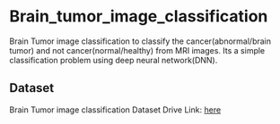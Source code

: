 # Brain_tumor_image_classification
Brain Tumor image classification to classify the cancer(abnormal/brain tumor) and not cancer(normal/healthy) from MRI images. Its a simple classification problem using deep neural network(DNN).

## Dataset
Brain Tumor image classification Dataset Drive Link: [here](https://drive.google.com/file/d/1icfe9JK7qRfxux8kVXJyaoLLZJYbAskp/view?usp=sharing)
